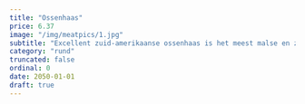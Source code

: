```yaml
---
title: "Ossenhaas"
price: 6.37
image: "/img/meatpics/1.jpg"
subtitle: "Excellent zuid-amerikaanse ossenhaas is het meest malse en zachtste stukje rundvlees, gesneden van de runderhaas van het rund. Het heeft een fijne structuur en bevat bijna geen vet. Ook geschikt voor BBQ en grill. Lekker met een pepersaus."
category: "rund"
truncated: false
ordinal: 0
date: 2050-01-01
draft: true
---
```


